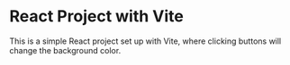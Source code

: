 # React Project with Vite

This is a simple React project set up with Vite, where clicking buttons will change the background color.

